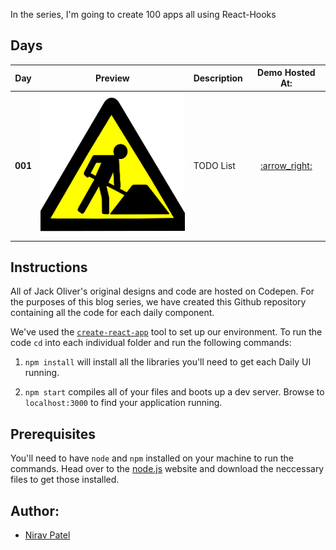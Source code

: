 
In the series, I'm going to create 100 apps all using React-Hooks

## Days
<table>
    <thead>
        <tr>
            <th>Day</th>
            <th>Preview</th>
            <th>Description</th>
            <th>Demo Hosted At:</th>
        </tr>
    </thead>
    <tbody>
        <tr>
            <td><strong>001</strong></td>
            <td><img src="todo-list/demo/app1.png"></img></td>
            <td>TODO List</td>
            <td align="center"><a href="/"> :arrow_right:</a></td>
        </tr>
    </tbody>
</table>

## Instructions
All of Jack Oliver's original designs and code are hosted on Codepen. For the purposes of this blog series, we have created this Github repository containing all the code for each daily component. 

We've used the [`create-react-app`](https://github.com/facebookincubator/create-react-app) tool to set up our environment. To run the code `cd` into each individual folder and run the following commands:

1. `npm install` will install all the libraries you'll need to get each Daily UI running.

2. `npm start` compiles all of your files and boots up a dev server. Browse to `localhost:3000` to find your application running.


## Prerequisites
You'll need to have `node` and `npm` installed on your machine to run the commands. Head over to the [node.js](https://nodejs.org/en/) website and download the neccessary files to get those installed. 

## Author:

* [Nirav Patel](https://github.com/Niravpatel129) 
